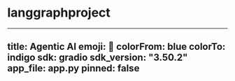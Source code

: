 # langgraphproject
---
title: Agentic AI
emoji: 🤖
colorFrom: blue
colorTo: indigo
sdk: gradio
sdk_version: "3.50.2"
app_file: app.py
pinned: false
---
